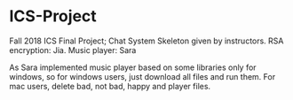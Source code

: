 # ICS-Project
Fall 2018 ICS Final Project; Chat System 
Skeleton given by instructors. 
RSA encryption: Jia.
Music player: Sara

As Sara implemented music player based on some libraries only for windows, so for windows users, just download all files and run them.
For mac users, delete bad, not bad, happy and player files.
